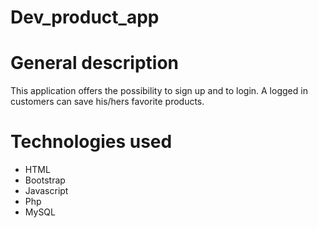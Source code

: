 # Dev_product_app
# General description
This application offers the possibility to sign up and to login.
A logged in customers can save his/hers favorite products.
# Technologies used
* HTML
* Bootstrap
* Javascript
* Php
* MySQL 
# 
